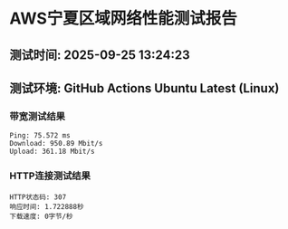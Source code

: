 # AWS宁夏区域网络性能测试报告
## 测试时间: 2025-09-25 13:24:23
## 测试环境: GitHub Actions Ubuntu Latest (Linux)

### 带宽测试结果
```
Ping: 75.572 ms
Download: 950.89 Mbit/s
Upload: 361.18 Mbit/s
```

### HTTP连接测试结果
```
HTTP状态码: 307
响应时间: 1.722888秒
下载速度: 0字节/秒
```

